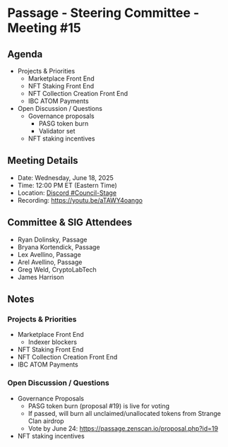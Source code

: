 # Passage - Steering Committee - Meeting #15

## Agenda
- Projects & Priorities
  - Marketplace Front End
  - NFT Staking Front End
  - NFT Collection Creation Front End
  - IBC ATOM Payments
- Open Discussion / Questions
  - Governance proposals
    - PASG token burn
    - Validator set
  - NFT staking incentives

## Meeting Details
- Date: Wednesday, June 18, 2025
- Time: 12:00 PM ET (Eastern Time)
- Location: [Discord #Council-Stage](https://discord.gg/passage)
- Recording: https://youtu.be/aTAWY4oango

## Committee & SIG Attendees
- Ryan Dolinsky, Passage
- Bryana Kortendick, Passage
- Lex Avellino, Passage
- Arel Avellino, Passage
- Greg Weld, CryptoLabTech
- James Harrison

##  Notes
### Projects & Priorities
- Marketplace Front End
  - Indexer blockers
- NFT Staking Front End
- NFT Collection Creation Front End
- IBC ATOM Payments

### Open Discussion / Questions
- Governance Proposals
  - PASG token burn (proposal #19) is live for voting
  - If passed, will burn all unclaimed/unallocated tokens from Strange Clan airdrop
  - Vote by June 24: https://passage.zenscan.io/proposal.php?id=19
- NFT staking incentives

